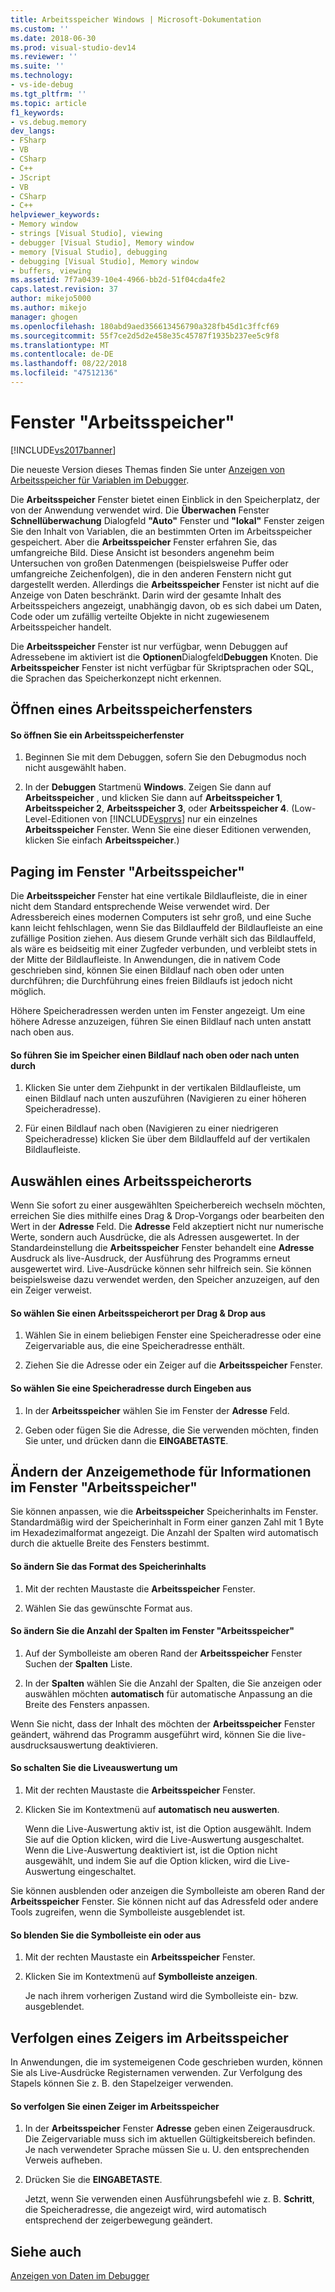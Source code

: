 ```yaml
---
title: Arbeitsspeicher Windows | Microsoft-Dokumentation
ms.custom: ''
ms.date: 2018-06-30
ms.prod: visual-studio-dev14
ms.reviewer: ''
ms.suite: ''
ms.technology:
- vs-ide-debug
ms.tgt_pltfrm: ''
ms.topic: article
f1_keywords:
- vs.debug.memory
dev_langs:
- FSharp
- VB
- CSharp
- C++
- JScript
- VB
- CSharp
- C++
helpviewer_keywords:
- Memory window
- strings [Visual Studio], viewing
- debugger [Visual Studio], Memory window
- memory [Visual Studio], debugging
- debugging [Visual Studio], Memory window
- buffers, viewing
ms.assetid: 7f7a0439-10e4-4966-bb2d-51f04cda4fe2
caps.latest.revision: 37
author: mikejo5000
ms.author: mikejo
manager: ghogen
ms.openlocfilehash: 180abd9aed356613456790a328fb45d1c3ffcf69
ms.sourcegitcommit: 55f7ce2d5d2e458e35c45787f1935b237ee5c9f8
ms.translationtype: MT
ms.contentlocale: de-DE
ms.lasthandoff: 08/22/2018
ms.locfileid: "47512136"
---
```

# <a name="memory-windows"></a>Fenster "Arbeitsspeicher"
[!INCLUDE[vs2017banner](../includes/vs2017banner.md)]

Die neueste Version dieses Themas finden Sie unter [Anzeigen von Arbeitsspeicher für Variablen im Debugger](https://docs.microsoft.com/visualstudio/debugger/memory-windows).  
  
Die **Arbeitsspeicher** Fenster bietet einen Einblick in den Speicherplatz, der von der Anwendung verwendet wird. Die **Überwachen** Fenster **Schnellüberwachung** Dialogfeld **"Auto"** Fenster und **"lokal"** Fenster zeigen Sie den Inhalt von Variablen, die an bestimmten Orten im Arbeitsspeicher gespeichert. Aber die **Arbeitsspeicher** Fenster erfahren Sie, das umfangreiche Bild. Diese Ansicht ist besonders angenehm beim Untersuchen von großen Datenmengen (beispielsweise Puffer oder umfangreiche Zeichenfolgen), die in den anderen Fenstern nicht gut dargestellt werden. Allerdings die **Arbeitsspeicher** Fenster ist nicht auf die Anzeige von Daten beschränkt. Darin wird der gesamte Inhalt des Arbeitsspeichers angezeigt, unabhängig davon, ob es sich dabei um Daten, Code oder um zufällig verteilte Objekte in nicht zugewiesenem Arbeitsspeicher handelt.  
  
 Die **Arbeitsspeicher** Fenster ist nur verfügbar, wenn Debuggen auf Adressebene im aktiviert ist die **Optionen**Dialogfeld**Debuggen** Knoten. Die **Arbeitsspeicher** Fenster ist nicht verfügbar für Skriptsprachen oder SQL, die Sprachen das Speicherkonzept nicht erkennen.  
  
## <a name="opening-a-memory-window"></a>Öffnen eines Arbeitsspeicherfensters  
  
#### <a name="to-open-a-memory-window"></a>So öffnen Sie ein Arbeitsspeicherfenster  
  
1.  Beginnen Sie mit dem Debuggen, sofern Sie den Debugmodus noch nicht ausgewählt haben.  
  
2.  In der **Debuggen** Startmenü **Windows**. Zeigen Sie dann auf **Arbeitsspeicher** , und klicken Sie dann auf **Arbeitsspeicher 1**, **Arbeitsspeicher 2**, **Arbeitsspeicher 3**, oder **Arbeitsspeicher 4**. (Low-Level-Editionen von [!INCLUDE[vsprvs](../includes/vsprvs-md.md)] nur ein einzelnes **Arbeitsspeicher** Fenster. Wenn Sie eine dieser Editionen verwenden, klicken Sie einfach **Arbeitsspeicher**.)  
  
## <a name="paging-in-the-memory-window"></a>Paging im Fenster "Arbeitsspeicher"  
 Die **Arbeitsspeicher** Fenster hat eine vertikale Bildlaufleiste, die in einer nicht dem Standard entsprechende Weise verwendet wird. Der Adressbereich eines modernen Computers ist sehr groß, und eine Suche kann leicht fehlschlagen, wenn Sie das Bildlauffeld der Bildlaufleiste an eine zufällige Position ziehen. Aus diesem Grunde verhält sich das Bildlauffeld, als wäre es beidseitig mit einer Zugfeder verbunden, und verbleibt stets in der Mitte der Bildlaufleiste. In Anwendungen, die in nativem Code geschrieben sind, können Sie einen Bildlauf nach oben oder unten durchführen; die Durchführung eines freien Bildlaufs ist jedoch nicht möglich.  
  
 Höhere Speicheradressen werden unten im Fenster angezeigt. Um eine höhere Adresse anzuzeigen, führen Sie einen Bildlauf nach unten anstatt nach oben aus.  
  
#### <a name="to-page-up-or-down-in-memory"></a>So führen Sie im Speicher einen Bildlauf nach oben oder nach unten durch  
  
1.  Klicken Sie unter dem Ziehpunkt in der vertikalen Bildlaufleiste, um einen Bildlauf nach unten auszuführen (Navigieren zu einer höheren Speicheradresse).  
  
2.  Für einen Bildlauf nach oben (Navigieren zu einer niedrigeren Speicheradresse) klicken Sie über dem Bildlauffeld auf der vertikalen Bildlaufleiste.  
  
## <a name="selecting-a-memory-location"></a>Auswählen eines Arbeitsspeicherorts  
 Wenn Sie sofort zu einer ausgewählten Speicherbereich wechseln möchten, erreichen Sie dies mithilfe eines Drag & Drop-Vorgangs oder bearbeiten den Wert in der **Adresse** Feld. Die **Adresse** Feld akzeptiert nicht nur numerische Werte, sondern auch Ausdrücke, die als Adressen ausgewertet. In der Standardeinstellung die **Arbeitsspeicher** Fenster behandelt eine **Adresse** Ausdruck als live-Ausdruck, der Ausführung des Programms erneut ausgewertet wird. Live-Ausdrücke können sehr hilfreich sein. Sie können beispielsweise dazu verwendet werden, den Speicher anzuzeigen, auf den ein Zeiger verweist.  
  
#### <a name="to-select-a-memory-location-by-dragging-and-dropping"></a>So wählen Sie einen Arbeitsspeicherort per Drag & Drop aus  
  
1.  Wählen Sie in einem beliebigen Fenster eine Speicheradresse oder eine Zeigervariable aus, die eine Speicheradresse enthält.  
  
2.  Ziehen Sie die Adresse oder ein Zeiger auf die **Arbeitsspeicher** Fenster.  
  
#### <a name="to-select-a-memory-location-by-editing"></a>So wählen Sie eine Speicheradresse durch Eingeben aus  
  
1.  In der **Arbeitsspeicher** wählen Sie im Fenster der **Adresse** Feld.  
  
2.  Geben oder fügen Sie die Adresse, die Sie verwenden möchten, finden Sie unter, und drücken dann die **EINGABETASTE**.  
  
## <a name="changing-the-way-the-memory-window-displays-information"></a>Ändern der Anzeigemethode für Informationen im Fenster "Arbeitsspeicher"  
 Sie können anpassen, wie die **Arbeitsspeicher** Speicherinhalts im Fenster. Standardmäßig wird der Speicherinhalt in Form einer ganzen Zahl mit 1 Byte im Hexadezimalformat angezeigt. Die Anzahl der Spalten wird automatisch durch die aktuelle Breite des Fensters bestimmt.  
  
#### <a name="to-change-the-format-of-the-memory-contents"></a>So ändern Sie das Format des Speicherinhalts  
  
1.  Mit der rechten Maustaste die **Arbeitsspeicher** Fenster.  
  
2.  Wählen Sie das gewünschte Format aus.  
  
#### <a name="to-change-the-number-of-columns-in-the-memory-window"></a>So ändern Sie die Anzahl der Spalten im Fenster "Arbeitsspeicher"  
  
1.  Auf der Symbolleiste am oberen Rand der **Arbeitsspeicher** Fenster Suchen der **Spalten** Liste.  
  
2.  In der **Spalten** wählen Sie die Anzahl der Spalten, die Sie anzeigen oder auswählen möchten **automatisch** für automatische Anpassung an die Breite des Fensters anpassen.  
  
 Wenn Sie nicht, dass der Inhalt des möchten der **Arbeitsspeicher** Fenster geändert, während das Programm ausgeführt wird, können Sie die live-ausdrucksauswertung deaktivieren.  
  
#### <a name="to-toggle-live-evaluation"></a>So schalten Sie die Liveauswertung um  
  
1.  Mit der rechten Maustaste die **Arbeitsspeicher** Fenster.  
  
2.  Klicken Sie im Kontextmenü auf **automatisch neu auswerten**.  
  
     Wenn die Live-Auswertung aktiv ist, ist die Option ausgewählt. Indem Sie auf die Option klicken, wird die Live-Auswertung ausgeschaltet. Wenn die Live-Auswertung deaktiviert ist, ist die Option nicht ausgewählt, und indem Sie auf die Option klicken, wird die Live-Auswertung eingeschaltet.  
  
 Sie können ausblenden oder anzeigen die Symbolleiste am oberen Rand der **Arbeitsspeicher** Fenster. Sie können nicht auf das Adressfeld oder andere Tools zugreifen, wenn die Symbolleiste ausgeblendet ist.  
  
#### <a name="to-toggle-the-toolbar"></a>So blenden Sie die Symbolleiste ein oder aus  
  
1.  Mit der rechten Maustaste ein **Arbeitsspeicher** Fenster.  
  
2.  Klicken Sie im Kontextmenü auf **Symbolleiste anzeigen**.  
  
     Je nach ihrem vorherigen Zustand wird die Symbolleiste ein- bzw. ausgeblendet.  
  
## <a name="following-a-pointer-through-memory"></a>Verfolgen eines Zeigers im Arbeitsspeicher  
 In Anwendungen, die im systemeigenen Code geschrieben wurden, können Sie als Live-Ausdrücke Registernamen verwenden. Zur Verfolgung des Stapels können Sie z. B. den Stapelzeiger verwenden.  
  
#### <a name="to-follow-a-pointer-through-memory"></a>So verfolgen Sie einen Zeiger im Arbeitsspeicher  
  
1.  In der **Arbeitsspeicher** Fenster **Adresse** geben einen Zeigerausdruck. Die Zeigervariable muss sich im aktuellen Gültigkeitsbereich befinden. Je nach verwendeter Sprache müssen Sie u. U. den entsprechenden Verweis aufheben.  
  
2.  Drücken Sie die **EINGABETASTE**.  
  
     Jetzt, wenn Sie verwenden einen Ausführungsbefehl wie z. B. **Schritt**, die Speicheradresse, die angezeigt wird, wird automatisch entsprechend der zeigerbewegung geändert.  
  
## <a name="see-also"></a>Siehe auch  
 [Anzeigen von Daten im Debugger](../debugger/viewing-data-in-the-debugger.md)





